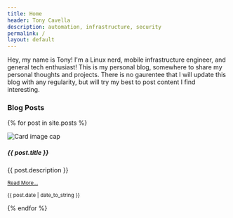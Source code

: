 ```yaml
---
title: Home
header: Tony Cavella
description: automation, infrastructure, security
permalink: /
layout: default
---
```

<p class="tldr">Hey, my name is Tony! I'm a Linux nerd, mobile infrastructure engineer, and general tech enthusiast! This is my personal blog, somewhere to share my personal thoughts and projects. There is no gaurentee that I will update this blog with any regularity, but will try my best to post content I find interesting.</p>

<h3>Blog Posts</h3>

{% for post in site.posts %}
<div class="card col-md-8">
  <img class="card-img-top" src="..." alt="Card image cap">
  <div class="card-body">
    <h5 class="card-title">{{ post.title }}</h5>
    <p class="card-text">{{ post.description }}</p>
    <p class="card-text"><small class="text-muted"><a href="{{ post.url}}">Read More...</a></small></p>
    <p class="card-text"><small class="text-muted">{{ post.date | date_to_string }}</small></p>
  </div>
</div>
{% endfor %}